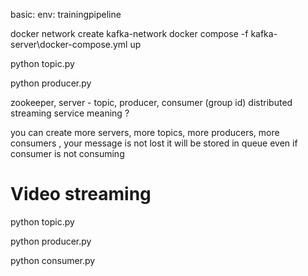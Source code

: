 basic:
env: trainingpipeline

docker network create kafka-network 
docker compose -f kafka-server\\docker-compose.yml up

python topic.py 

python producer.py

zookeeper, server - topic, producer, consumer (group id)
distributed streaming service meaning ? 

you can create more servers, more topics, more producers, more consumers , your message is not lost it will be stored in queue even if consumer is not consuming

# Video streaming 

python topic.py 

python producer.py

python consumer.py

